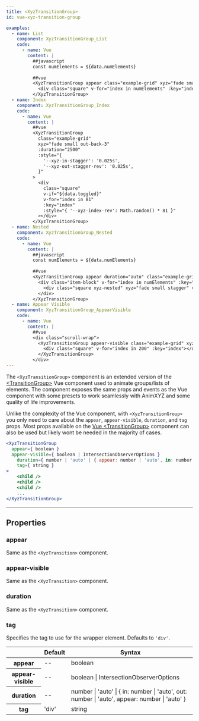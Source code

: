 ```yaml
---
title: <XyzTransitionGroup>
id: vue-xyz-transition-group

examples:
  - name: List
    component: XyzTransitionGroup_List
    code:
      - name: Vue
        content: |
          ##javascript
          const numElements = ${data.numElements}
          
          ##vue
          <XyzTransitionGroup appear class="example-grid" xyz="fade small out-down out-rotate-right appear-stagger">
            <div class="square" v-for="index in numElements" :key="index"></div>
          </XyzTransitionGroup>
  - name: Index
    component: XyzTransitionGroup_Index
    code:
      - name: Vue
        content: |
          ##vue
          <XyzTransitionGroup
            class="example-grid"
            xyz="fade small out-back-3"
            :duration="2500"
            :style="{
              '--xyz-in-stagger': '0.025s',
              '--xyz-out-stagger-rev': '0.025s',
            }"
          >
            <div
              class="square"
              v-if="${data.toggled}"
              v-for="index in 81"
              :key="index"
              :style="{ '--xyz-index-rev': Math.random() * 81 }"
            ></div>
          </XyzTransitionGroup>
  - name: Nested
    component: XyzTransitionGroup_Nested
    code:
      - name: Vue
        content: |
          ##javascript
          const numElements = ${data.numElements}
          
          ##vue
          <XyzTransitionGroup appear duration="auto" class="example-grid" xyz="fade flip-left origin-left duration-3 appear-stagger">
            <div class="item-block" v-for="index in numElements" :key="index">
              <div class="square xyz-nested" xyz="fade small stagger" v-for="subIndex in 4" :key="subIndex"></div>
            </div>
          </XyzTransitionGroup>
  - name: Appear Visible
    component: XyzTransitionGroup_AppearVisible
    code:
      - name: Vue
        content: |
          ##vue
          <div class="scroll-wrap">
            <XyzTransitionGroup appear-visible class="example-grid" xyz="delay-2 fade small rotate-right">
              <div class="square" v-for="index in 200" :key="index"></div>
            </XyzTransitionGroup>
          </div>
---
```


The `<XyzTransitionGroup>` component is an extended version of the [&lt;TransitionGroup&gt;](https://vuejs.org/v2/api/#transition-group) Vue component used to animate groups/lists of elements. The component exposes the same props and events as the Vue component with some presets to work seamlessly with AnimXYZ and some quality of life improvements.

Unlike the complexity of the Vue component, with `<XyzTransitionGroup>` you only need to care about the `appear`, `appear-visible`, `duration`, and `tag` props. Most props available on the [Vue &lt;TransitionGroup&gt;](https://vuejs.org/v2/api/#transition-group)  component can also be used but likely wont be needed in the majority of cases.

```jsx
<XyzTransitionGroup
  appear={ boolean }
  appear-visible={ boolean | IntersectionObserverOptions }
	duration={ number | 'auto' | { appear: number | 'auto', in: number | 'auto', out: number | 'auto' } }
	tag={ string }
>
	<child />
	<child />
	<child />
	...
</XyzTransitionGroup>
```

---
## Properties

### appear

Same as the `<XyzTransition>` component.

### appear-visible

Same as the `<XyzTransition>` component.

### duration

Same as the `<XyzTransition>` component.

### tag

Specifies the tag to use for the wrapper element. Defaults to `'div'`.

<div class="properties-table table-wrap">
	<table>
		<thead>
			<tr>
				<th></th>
				<th>Default</th>
				<th>Syntax</th>
			</tr>
		</thead>
		<tbody>
			<tr>
				<th scope="row">appear</th>
				<td>--</td>
				<td>boolean</td>
			</tr>
      <tr>
				<th scope="row">appear-visible</th>
				<td>--</td>
				<td>boolean | IntersectionObserverOptions</td>
			</tr>
			<tr>
				<th scope="row">duration</th>
				<td>--</td>
				<td>number | 'auto' | { in: number | 'auto', out: number | 'auto', appear: number | 'auto' }</td>
			</tr>
			<tr>
				<th scope="row">tag</th>
				<td>'div'</td>
				<td>string</td>
			</tr>
		</tbody>
	</table>
</div>